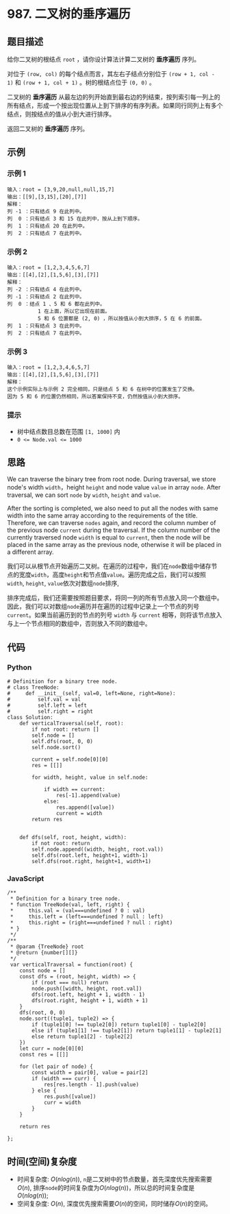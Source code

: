 # 987. 二叉树的垂序遍历

## 题目描述
给你二叉树的根结点 `root` ，请你设计算法计算二叉树的 **垂序遍历** 序列。

对位于 `(row, col)` 的每个结点而言，其左右子结点分别位于 `(row + 1, col - 1)` 和 `(row + 1, col + 1)` 。树的根结点位于 `(0, 0)` 。

二叉树的 **垂序遍历** 从最左边的列开始直到最右边的列结束，按列索引每一列上的所有结点，形成一个按出现位置从上到下排序的有序列表。如果同行同列上有多个结点，则按结点的值从小到大进行排序。

返回二叉树的 **垂序遍历** 序列。

## 示例
### 示例 1
```
输入：root = [3,9,20,null,null,15,7]
输出：[[9],[3,15],[20],[7]]
解释：
列 -1 ：只有结点 9 在此列中。
列  0 ：只有结点 3 和 15 在此列中，按从上到下顺序。
列  1 ：只有结点 20 在此列中。
列  2 ：只有结点 7 在此列中。
```

### 示例 2
```
输入：root = [1,2,3,4,5,6,7]
输出：[[4],[2],[1,5,6],[3],[7]]
解释：
列 -2 ：只有结点 4 在此列中。
列 -1 ：只有结点 2 在此列中。
列  0 ：结点 1 、5 和 6 都在此列中。
          1 在上面，所以它出现在前面。
          5 和 6 位置都是 (2, 0) ，所以按值从小到大排序，5 在 6 的前面。
列  1 ：只有结点 3 在此列中。
列  2 ：只有结点 7 在此列中。
```

### 示例 3
```
输入：root = [1,2,3,4,6,5,7]
输出：[[4],[2],[1,5,6],[3],[7]]
解释：
这个示例实际上与示例 2 完全相同，只是结点 5 和 6 在树中的位置发生了交换。
因为 5 和 6 的位置仍然相同，所以答案保持不变，仍然按值从小到大排序。
```

### 提示
- 树中结点数目总数在范围 `[1, 1000]` 内
- `0 <= Node.val <= 1000`

## 思路
We can traverse the binary tree from root node. During traversal, we store node's width `width`，height `height` and node value `value` in array `node`. After traversal, we can sort `node` by `width`, `height` and `value`.

After the sorting is completed, we also need to put all the nodes with same width into the same array according to the requirements of the title. Therefore, we can traverse `nodes` again, and record the column number of the previous node `current` during the traversal. If the column number of the currently traversed node `width` is equal to `current`, then the node will be placed in the same array as the previous node, otherwise it will be placed in a different array.

我们可以从根节点开始遍历二叉树。在遍历的过程中，我们在`node`数组中储存节点的宽度`width`，高度`height`和节点值`value`。遍历完成之后，我们可以按照`width`, `height`, `value`依次对数组`node`排序,

排序完成后，我们还需要按照题目要求，将同一列的所有节点放入同一个数组中。因此，我们可以对数组`node`遍历并在遍历的过程中记录上一个节点的列号`current`。如果当前遍历到的节点的列号 `width` 与 `current` 相等，则将该节点放入与上一个节点相同的数组中，否则放入不同的数组中。

## 代码
### Python
```
# Definition for a binary tree node.
# class TreeNode:
#     def __init__(self, val=0, left=None, right=None):
#         self.val = val
#         self.left = left
#         self.right = right
class Solution:
    def verticalTraversal(self, root):
        if not root: return []
        self.node = []
        self.dfs(root, 0, 0)
        self.node.sort()

        current = self.node[0][0]
        res = [[]]

        for width, height, value in self.node:
            
            if width == current:
                res[-1].append(value)
            else:
                res.append([value])
                current = width
        return res

    
    def dfs(self, root, height, width):
        if not root: return
        self.node.append((width, height, root.val))
        self.dfs(root.left, height+1, width-1)
        self.dfs(root.right, height+1, width+1)
```

### JavaScript
```
/**
 * Definition for a binary tree node.
 * function TreeNode(val, left, right) {
 *     this.val = (val===undefined ? 0 : val)
 *     this.left = (left===undefined ? null : left)
 *     this.right = (right===undefined ? null : right)
 * }
 */
/**
 * @param {TreeNode} root
 * @return {number[][]}
 */
 var verticalTraversal = function(root) {
    const node = []
    const dfs = (root, height, width) => {
        if (root === null) return
        node.push([width, height, root.val])
        dfs(root.left, height + 1, width - 1)
        dfs(root.right, height + 1, width + 1)
    }
    dfs(root, 0, 0)
    node.sort((tuple1, tuple2) => {
        if (tuple1[0] !== tuple2[0]) return tuple1[0] - tuple2[0]
        else if (tuple1[1] !== tuple2[1]) return tuple1[1] - tuple2[1]
        else return tuple1[2] - tuple2[2]
    })
    let curr = node[0][0]
    const res = [[]]
    
    for (let pair of node) {
        const width = pair[0], value = pair[2]
        if (width === curr) {
            res[res.length - 1].push(value)
        } else {
            res.push([value])
            curr = width
        }
    }

    return res

};
```

## 时间(空间)复杂度
- 时间复杂度: $O(nlog(n))$, `n`是二叉树中的节点数量，首先深度优先搜索需要$O(n)$, 排序`node`的时间复杂度为$O(nlog(n))$，所以总的时间复杂度是$O(nlog(n))$;
- 空间复杂度: $O(n)$, 深度优先搜索需要$O(n)$的空间，同时储存$O(n)$的空间。